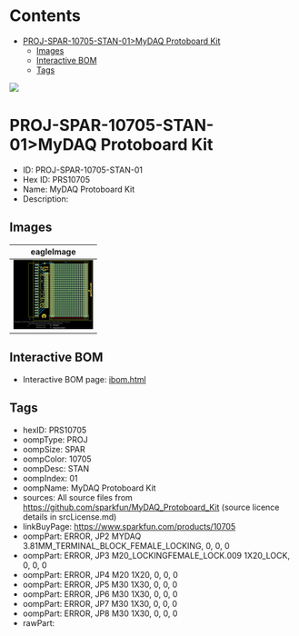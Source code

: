 



Contents
========

* [PROJ-SPAR-10705-STAN-01>MyDAQ Protoboard Kit](#proj-spar-10705-stan-01mydaq-protoboard-kit)
	* [Images](#images)
	* [Interactive BOM](#interactive-bom)
	* [Tags](#tags)
  
![][im]
# PROJ-SPAR-10705-STAN-01>MyDAQ Protoboard Kit

- ID: PROJ-SPAR-10705-STAN-01
- Hex ID: PRS10705
- Name: MyDAQ Protoboard Kit
- Description: 

## Images
  
  

|eagleImage|
| :---: |
|[![eagleImage](eagleImage_140.png)](eagleImage_600.png)|

## Interactive BOM

- Interactive BOM page: [ibom.html](kicad/bom/ibom.html)

## Tags

- hexID: PRS10705
- oompType: PROJ
- oompSize: SPAR
- oompColor: 10705
- oompDesc: STAN
- oompIndex: 01
- oompName: MyDAQ Protoboard Kit
- sources: All source files from https://github.com/sparkfun/MyDAQ_Protoboard_Kit (source licence details in srcLicense.md)
- linkBuyPage: https://www.sparkfun.com/products/10705
- oompPart: ERROR, JP2 MYDAQ 3.81MM_TERMINAL_BLOCK_FEMALE_LOCKING, 0, 0, 0
- oompPart: ERROR, JP3 M20_LOCKINGFEMALE_LOCK.009 1X20_LOCK, 0, 0, 0
- oompPart: ERROR, JP4 M20 1X20, 0, 0, 0
- oompPart: ERROR, JP5 M30 1X30, 0, 0, 0
- oompPart: ERROR, JP6 M30 1X30, 0, 0, 0
- oompPart: ERROR, JP7 M30 1X30, 0, 0, 0
- oompPart: ERROR, JP8 M30 1X30, 0, 0, 0
- rawPart: 



[im]: eagleImage_450.png
